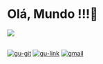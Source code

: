 <h1>Olá, Mundo !!!👋</h1>

<picture>
  <source
    srcset="https://github-readme-stats.vercel.app/api?username=GustavOnX&show_icons=true&theme=dark"
    media="(prefers-color-scheme: dark)"
  />
  <source
    srcset="https://github-readme-stats.vercel.app/api?username=anuraghazra&show_icons=true"
    media="(prefers-color-scheme: light), (prefers-color-scheme: no-preference)"
  />
  <img src="https://github-readme-stats.vercel.app/api?username=anuraghazra&show_icons=true" />
</picture>

##
<div>
        <a href="https://github.com/GustavOnX" target="_blank"><img align="center" alt="gu-git" src="https://img.shields.io/badge/GitHub-100000?style=for-the-badge&logo=github&logoColor=white" alt="github"></a>
        <a href="https://www.linkedin.com/in/gustavo-maciel-pereira-53187818a/"><img align="center" alt="gu-link" src="https://img.shields.io/badge/LinkedIn-0077B5?style=for-the-badge&logo=linkedin&logoColor=white" alt=""></a>
        <a href="https://mail.google.com/mail/u/0/#inbox"><img align="center" alt="gmail" src="https://img.shields.io/badge/Gmail-D14836?style=for-the-badge&logo=gmail&logoColor=white" alt=""></a>
</div>
                                                       
                                                                  





    



    

